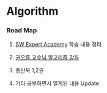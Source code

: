 # Algorithm

### Road Map

1. [SW Expert Academy](swexpertacademy.com) 학습 내용 정리

2. [권오흠 교수님 알고리즘 강좌](https://www.inflearn.com/course/알고리즘-강좌#description) 
3. 종만북 1,2권
4. 기타 공부하면서 알게된 내용 Update